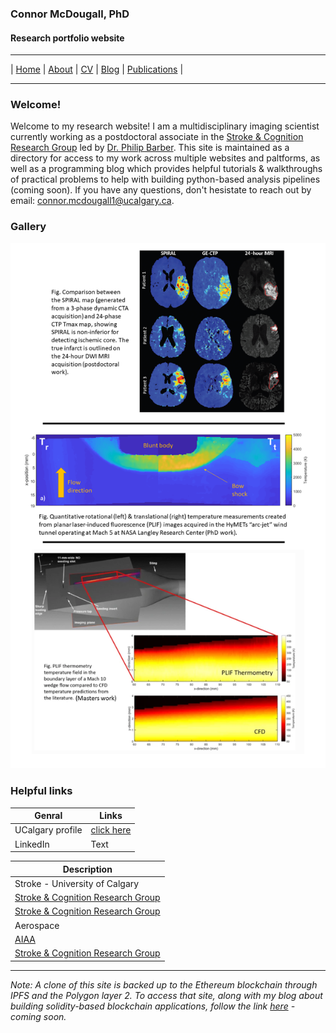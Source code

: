 ### Connor McDougall, PhD
#### Research portfolio website
___

| [Home](README.md) | [About](about.md) | [CV](cv.md) | [Blog](blog.md) | [Publications](publications.md) |

___

### Welcome!
Welcome to my research website! I am a multidisciplinary imaging scientist currently working as a postdoctoral associate in the [Stroke & Cognition Research Group](https://cumming.ucalgary.ca/cerebral-circulation-cognition/stroke-cognition) led by [Dr. Philip Barber](https://cumming.ucalgary.ca/departments/dcns/about/faculty/barber). This site is maintained as a directory for access to my work across multiple websites and paltforms, as well as a programming blog which provides helpful tutorials & walkthroughs of practical problems to help with building python-based analysis pipelines (coming soon). If you have any questions, don't hesistate to reach out by email: connor.mcdougall1@ucalgary.ca.

### Gallery

![](galleryyy.png)


### Helpful links

| Genral      | Links       |
| ----------- | ----------- |
| UCalgary profile      | [click here](https://profiles.ucalgary.ca/connor-mcdougall)      |
| LinkedIn   | Text        |



| Description |
| ----------- |
| Stroke - University of Calgary |
| [Stroke & Cognition Research Group](https://cumming.ucalgary.ca/cerebral-circulation-cognition/stroke-cognition) |
| [Stroke & Cognition Research Group](https://cumming.ucalgary.ca/cerebral-circulation-cognition/stroke-cognition) |
| Aerospace |
| [AIAA](https://www.aiaa.org/) |
| [Stroke & Cognition Research Group](https://cumming.ucalgary.ca/cerebral-circulation-cognition/stroke-cognition) |
___




*Note: A clone of this site is backed up to the Ethereum blockchain through IPFS and the Polygon layer 2. To access that site, along with my blog about building solidity-based blockchain applications, follow the link [here](https://ccmcdougall.eth.limo) - coming soon.*
